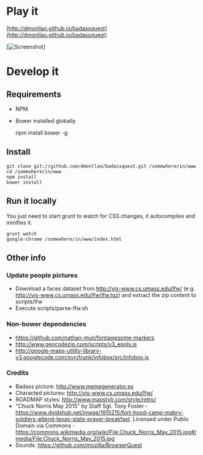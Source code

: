 # Play it

[http://dmonllao.github.io/badassquest](http://dmonllao.github.io/badassquest)

[![Screenshot](https://dmonllao.github.io/badassquest/img/readme-img1.png)]

# Develop it

## Requirements
* NPM
* Bower installed globally


    npm install bower -g

## Install
    git clone git://github.com/dmonllao/badassquest.git /somewhere/in/www
    cd /somewhere/in/www
    npm install
    bower install

## Run it locally

You just need to start grunt to watch for CSS changes, it autocompiles and minifies it.

    grunt watch
    google-chrome /somewhere/in/www/index.html

## Other info

### Update people pictures
* Download a faces dataset from http://vis-www.cs.umass.edu/lfw/ (e.g. http://vis-www.cs.umass.edu/lfw/lfw.tgz) and extract the zip content to scripts/lfw
* Execute scripts/parse-lfw.sh

### Non-bower dependencies
* https://github.com/nathan-muir/fontawesome-markers
* http://www.geocodezip.com/scripts/v3_epoly.js
* http://google-maps-utility-library-v3.googlecode.com/svn/trunk/infobox/src/infobox.js

### Credits
* Badass picture: http://www.memegenerator.es
* Characted pictures: http://vis-www.cs.umass.edu/lfw/
* ROADMAP styles: http://www.mapstylr.com/style/retro/
* "Chuck Norris May 2015" by Staff Sgt. Tony Foster - https://www.dvidshub.net/image/1915215/fort-hood-camp-mabry-soldiers-attend-texas-state-prayer-breakfast. Licensed under Public Domain via Commons - https://commons.wikimedia.org/wiki/File:Chuck_Norris_May_2015.jpg#/media/File:Chuck_Norris_May_2015.jpg
* Sounds: https://github.com/mozilla/BrowserQuest
